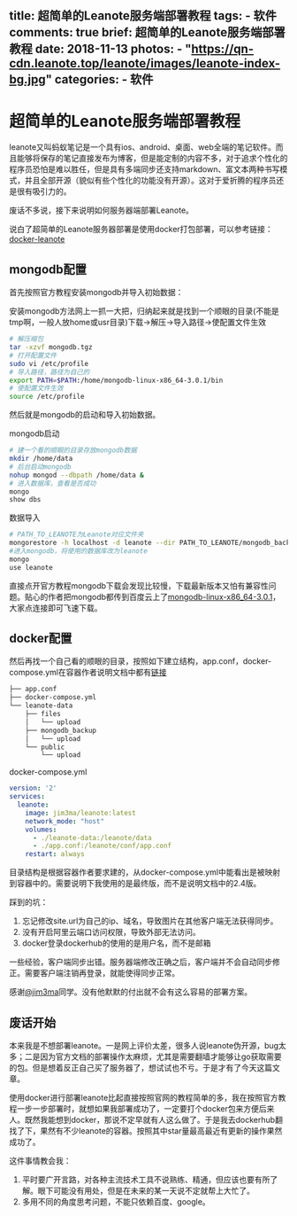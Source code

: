 title: 超简单的Leanote服务端部署教程
tags:
    - 软件
comments: true
brief: 超简单的Leanote服务端部署教程
date: 2018-11-13
photos:
    - "https://qn-cdn.leanote.top/leanote/images/leanote-index-bg.jpg"
categories:
    - 软件
---
# 超简单的Leanote服务端部署教程

<!-- more -->

leanote又叫蚂蚁笔记是一个具有ios、android、桌面、web全端的笔记软件。而且能够将保存的笔记直接发布为博客，但是能定制的内容不多，对于追求个性化的程序员恐怕是难以胜任，但是具有多端同步还支持markdown、富文本两种书写模式，并且全部开源（貌似有些个性化的功能没有开源）。这对于爱折腾的程序员还是很有吸引力的。

废话不多说，接下来说明如何服务器端部署Leanote。

说白了超简单的Leanote服务器部署是使用docker打包部署，可以参考链接：[docker-leanote](https://github.com/jim3ma/docker-leanote)

## mongodb配置
首先按照官方教程安装mongodb并导入初始数据：

安装mongodb方法网上一抓一大把，归纳起来就是找到一个顺眼的目录(不能是tmp啊，一般人放home或usr目录)下载->解压->导入路径->使配置文件生效

```bash
# 解压缩包
tar -xzvf mongodb.tgz
# 打开配置文件
sudo vi /etc/profile
# 导入路径，路径为自己的
export PATH=$PATH:/home/mongodb-linux-x86_64-3.0.1/bin
# 使配置文件生效
source /etc/profile
```

然后就是mongodb的启动和导入初始数据。

mongodb启动
```bash
# 建一个看的顺眼的目录存放mongodb数据
mkdir /home/data
# 后台启动mongodb
nohup mongod --dbpath /home/data &
# 进入数据库，查看是否成功
mongo
show dbs
```

数据导入
```bash
# PATH_TO_LEANOTE为Leanote对应文件夹
mongorestore -h localhost -d leanote --dir PATH_TO_LEANOTE/mongodb_backup/leanote_install_data/
#进入mongodb，将使用的数据库改为leanote
mongo
use leanote
```

直接点开官方教程mongodb下载会发现比较慢，下载最新版本又怕有兼容性问题。贴心的作者把mongodb都传到百度云上了[mongodb-linux-x86_64-3.0.1](https://pan.baidu.com/s/1lwZXKo2T3K2n6iCtfduktg?errno=0&errmsg=Auth%20Login%20Sucess&&bduss=&ssnerror=0&traceid=)，大家点连接即可飞速下载。

## docker配置
然后再找一个自己看的顺眼的目录，按照如下建立结构，app.conf，docker-compose.yml在容器作者说明文档中都有[链接](https://github.com/jim3ma/docker-leanote#2-update-mongo-config-in-appconf)

```txt
├── app.conf
├── docker-compose.yml
└── leanote-data
    ├── files
    │   └── upload
    ├── mongodb_backup
    │   └── upload
    └── public
        └── upload
```

docker-compose.yml
```yaml
version: '2'
services:
  leanote:
    image: jim3ma/leanote:latest
    network_mode: "host"
    volumes:
      - ./leanote-data:/leanote/data
      - ./app.conf:/leanote/conf/app.conf
    restart: always
```

目录结构是根据容器作者要求建的，从docker-compose.yml中能看出是被映射到容器中的。需要说明下我使用的是最终版，而不是说明文档中的2.4版。

踩到的坑：
1. 忘记修改site.url为自己的ip、域名，导致图片在其他客户端无法获得同步。
2. 没有开启阿里云端口访问权限，导致外部无法访问。
3. docker登录dockerhub的使用的是用户名，而不是邮箱

一些经验，客户端同步出错。服务器端修改正确之后，客户端并不会自动同步修正。需要客户端注销再登录，就能使得同步正常。

感谢[@jim3ma](https://github.com/jim3ma)同学。没有他默默的付出就不会有这么容易的部署方案。

## 废话开始
本来我是不想部署leanote。一是网上评价太差，很多人说leanote伪开源，bug太多；二是因为官方文档的部署操作太麻烦，尤其是需要翻墙才能够让go获取需要的包。但是想着反正自己买了服务器了，想试试也不亏。于是才有了今天这篇文章。

使用docker进行部署leanote比起直接按照官网的教程简单的多，我在按照官方教程一步一步部署时，就想如果我部署成功了，一定要打个docker包来方便后来人。既然我能想到docker，那说不定早就有人这么做了。于是我去dockerhub翻找了下，果然有不少leanote的容器。按照其中star量最高最近有更新的操作果然成功了。

这件事情教会我：
1. 平时要广开言路，对各种主流技术工具不说熟练、精通，但应该也要有所了解。眼下可能没有用处，但是在未来的某一天说不定就帮上大忙了。
2. 多用不同的角度思考问题，不能只依赖百度、google。